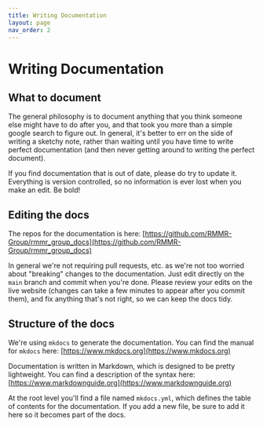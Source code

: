 ```yaml
---
title: Writing Documentation
layout: page
nav_order: 2
---
```


# Writing Documentation

## What to document

The general philosophy is to document anything that you think someone else might have to do after you, and that took you more than a simple google search to figure out. In general, it's better to err on the side of writing a sketchy note, rather than waiting until you have time to write perfect documentation (and then never getting around to writing the perfect document).

If you find documentation that is out of date, please do try to update it. Everything is version controlled, so no information is ever lost when you make an edit. Be bold!

## Editing the docs

The repos for the documentation is here: [https://github.com/RMMR-Group/rmmr_group_docs](https://github.com/RMMR-Group/rmmr_group_docs)

In general we're not requiring pull requests, etc. as we're not too worried about "breaking" changes to the documentation. Just edit directly on the `main` branch and commit when you're done. Please review your edits on the live website (changes can take a few minutes to appear after you commit them), and fix anything that's not right, so we can keep the docs tidy.

## Structure of the docs

We're using `mkdocs` to generate the documentation. You can find the manual for `mkdocs` here:
[https://www.mkdocs.org](https://www.mkdocs.org)

Documentation is written in Markdown, which is designed to be pretty lightweight. You can find a description of the syntax here:
[https://www.markdownguide.org](https://www.markdownguide.org)

At the root level you'll find a file named `mkdocs.yml`, which defines the table of contents for the documentation. If you add a new file, be sure to add it here so it becomes part of the docs.
